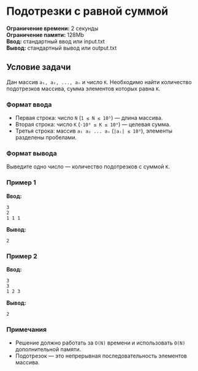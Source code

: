 # Подотрезки с равной суммой

**Ограничение времени:** 2 секунды  
**Ограничение памяти:** 128Mb  
**Ввод:** стандартный ввод или input.txt  
**Вывод:** стандартный вывод или output.txt  

## Условие задачи

Дан массив `a₁, a₂, ..., aₙ` и число `K`. Необходимо найти количество подотрезков массива, сумма элементов которых равна `K`.

### Формат ввода  
- Первая строка: число `N` (`1 ≤ N ≤ 10⁵`) — длина массива.  
- Вторая строка: число `K` (`-10⁹ ≤ K ≤ 10⁹`) — целевая сумма.  
- Третья строка: массив `a₁ a₂ ... aₙ` (`|aᵢ| ≤ 10⁹`), элементы разделены пробелами.  

### Формат вывода  
Выведите одно число — количество подотрезков с суммой `K`.  

### Пример 1  
**Ввод:**  
```
3
2
1 1 1
```  
**Вывод:**  
```
2
```  

### Пример 2  
**Ввод:**  
```
3
3
1 2 3
```  
**Вывод:**  
```
2
```  

### Примечания  
- Решение должно работать за `O(N)` времени и использовать `O(N)` дополнительной памяти.  
- Подотрезок — это непрерывная последовательность элементов массива.  
```